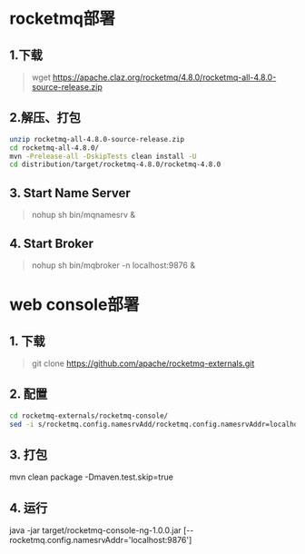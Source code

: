# rocketmq部署
##  1.下载
> wget https://apache.claz.org/rocketmq/4.8.0/rocketmq-all-4.8.0-source-release.zip

##  2.解压、打包
~~~ bash
unzip rocketmq-all-4.8.0-source-release.zip
cd rocketmq-all-4.8.0/
mvn -Prelease-all -DskipTests clean install -U
cd distribution/target/rocketmq-4.8.0/rocketmq-4.8.0
~~~

## 3. Start Name Server
> nohup sh bin/mqnamesrv &

## 4. Start Broker
> nohup sh bin/mqbroker -n localhost:9876 &

# web console部署
## 1. 下载
> git clone  https://github.com/apache/rocketmq-externals.git

## 2. 配置
~~~ bash
cd rocketmq-externals/rocketmq-console/
sed -i s/rocketmq.config.namesrvAdd/rocketmq.config.namesrvAddr=localhost:9876/g src/main/resources/application.properties
~~~

## 3. 打包
mvn clean package -Dmaven.test.skip=true

## 4. 运行
java -jar target/rocketmq-console-ng-1.0.0.jar [--rocketmq.config.namesrvAddr='localhost:9876']
